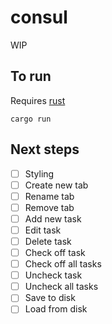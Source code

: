 # consul

WIP

## To run

Requires [rust](https://www.rust-lang.org/tools/install)

```shell
cargo run
```

## Next steps

 - [ ] Styling
 - [ ] Create new tab
 - [ ] Rename tab
 - [ ] Remove tab
 - [ ] Add new task
 - [ ] Edit task
 - [ ] Delete task
 - [ ] Check off task
 - [ ] Check off all tasks
 - [ ] Uncheck task
 - [ ] Uncheck all tasks
 - [ ] Save to disk
 - [ ] Load from disk
